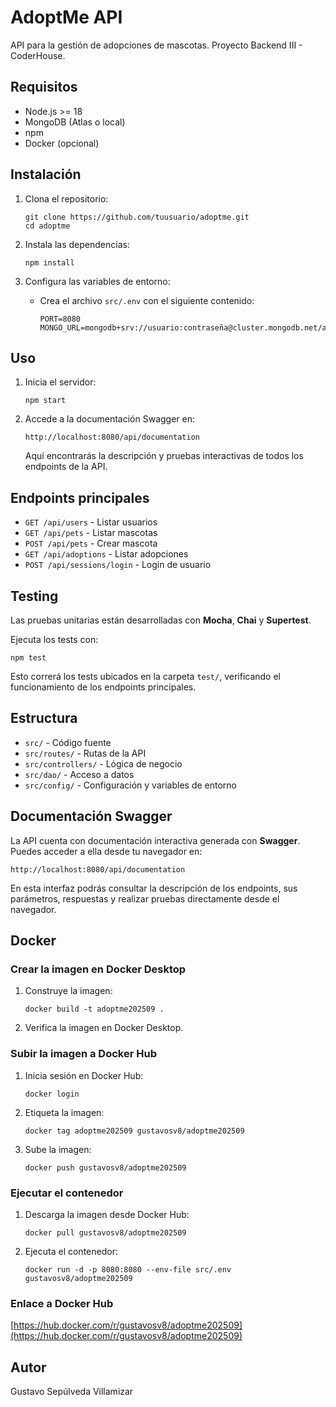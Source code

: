 # AdoptMe API

API para la gestión de adopciones de mascotas. Proyecto Backend III - CoderHouse.

## Requisitos

- Node.js >= 18
- MongoDB (Atlas o local)
- npm
- Docker (opcional)

## Instalación

1. Clona el repositorio:
   ```
   git clone https://github.com/tuusuario/adoptme.git
   cd adoptme
   ```

2. Instala las dependencias:
   ```
   npm install
   ```

3. Configura las variables de entorno:
   - Crea el archivo `src/.env` con el siguiente contenido:
     ```
     PORT=8080
     MONGO_URL=mongodb+srv://usuario:contraseña@cluster.mongodb.net/adoptme
     ```

## Uso

1. Inicia el servidor:
   ```
   npm start
   ```

2. Accede a la documentación Swagger en:
   ```
   http://localhost:8080/api/documentation
   ```
   Aquí encontrarás la descripción y pruebas interactivas de todos los endpoints de la API.

## Endpoints principales

- `GET /api/users` - Listar usuarios
- `GET /api/pets` - Listar mascotas
- `POST /api/pets` - Crear mascota
- `GET /api/adoptions` - Listar adopciones
- `POST /api/sessions/login` - Login de usuario

## Testing

Las pruebas unitarias están desarrolladas con **Mocha**, **Chai** y **Supertest**.

Ejecuta los tests con:
```
npm test
```
Esto correrá los tests ubicados en la carpeta `test/`, verificando el funcionamiento de los endpoints principales.

## Estructura

- `src/` - Código fuente
- `src/routes/` - Rutas de la API
- `src/controllers/` - Lógica de negocio
- `src/dao/` - Acceso a datos
- `src/config/` - Configuración y variables de entorno

## Documentación Swagger

La API cuenta con documentación interactiva generada con **Swagger**.  
Puedes acceder a ella desde tu navegador en:

```
http://localhost:8080/api/documentation
```

En esta interfaz podrás consultar la descripción de los endpoints, sus parámetros, respuestas y realizar pruebas directamente desde el navegador.

## Docker

### Crear la imagen en Docker Desktop

1. Construye la imagen:
   ```
   docker build -t adoptme202509 .
   ```

2. Verifica la imagen en Docker Desktop.

### Subir la imagen a Docker Hub

1. Inicia sesión en Docker Hub:
   ```
   docker login
   ```

2. Etiqueta la imagen:
   ```
   docker tag adoptme202509 gustavosv8/adoptme202509
   ```

3. Sube la imagen:
   ```
   docker push gustavosv8/adoptme202509
   ```

### Ejecutar el contenedor

1. Descarga la imagen desde Docker Hub:
   ```
   docker pull gustavosv8/adoptme202509
   ```

2. Ejecuta el contenedor:
   ```
   docker run -d -p 8080:8080 --env-file src/.env gustavosv8/adoptme202509
   ```

### Enlace a Docker Hub

[https://hub.docker.com/r/gustavosv8/adoptme202509](https://hub.docker.com/r/gustavosv8/adoptme202509)

## Autor

Gustavo Sepúlveda Villamizar
